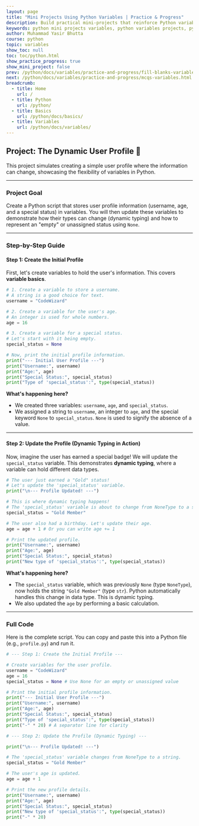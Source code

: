 ```yaml
---
layout: page
title: "Mini Projects Using Python Variables | Practice & Progress"
description: Build practical mini‑projects that reinforce Python variable concepts—covering declaration, assignment, scope, naming, and debugging through real‑world challenges.
keywords: python mini projects variables, python variables projects, python hands-on variable projects, python project practice variables, python variable challenges mini projects, python projects for beginners, python variable coding projects, real world python variables, python practical variable exercises, learn python variables by project
author: Muhammad Yasir Bhutta
course: python
topic: variables
show_toc: null
toc: toc/python.html
show_practice_progress: true
show_mini_project: false
prev: /python/docs/variables/practice-and-progress/fill-blanks-variables.html
next: /python/docs/variables/practice-and-progress/mcqs-variables.html
breadcrumb:
  - title: Home
    url: /
  - title: Python
    url: /python/
  - title: Basics
    url: /python/docs/basics/
  - title: Variables
    url: /python/docs/variables/
---
```


## **Project: The Dynamic User Profile** 📝

This project simulates creating a simple user profile where the information can change, showcasing the flexibility of variables in Python.

---

### **Project Goal**

Create a Python script that stores user profile information (username, age, and a special status) in variables. You will then update these variables to demonstrate how their types can change (dynamic typing) and how to represent an "empty" or unassigned status using `None`.

---

### **Step-by-Step Guide**

#### **Step 1: Create the Initial Profile**

First, let's create variables to hold the user's information. This covers **variable basics**.

```python
# 1. Create a variable to store a username.
# A string is a good choice for text.
username = "CodeWizard"

# 2. Create a variable for the user's age.
# An integer is used for whole numbers.
age = 16

# 3. Create a variable for a special status.
# Let's start with it being empty.
special_status = None

# Now, print the initial profile information.
print("--- Initial User Profile ---")
print("Username:", username)
print("Age:", age)
print("Special Status:", special_status)
print("Type of 'special_status':", type(special_status))
```

**What's happening here?**
* We created three variables: `username`, `age`, and `special_status`.
* We assigned a string to `username`, an integer to `age`, and the special keyword `None` to `special_status`. `None` is used to signify the absence of a value.

---

#### **Step 2: Update the Profile (Dynamic Typing in Action)**

Now, imagine the user has earned a special badge! We will update the `special_status` variable. This demonstrates **dynamic typing**, where a variable can hold different data types.

```python
# The user just earned a "Gold" status!
# Let's update the 'special_status' variable.
print("\n--- Profile Updated! ---")

# This is where dynamic typing happens!
# The 'special_status' variable is about to change from NoneType to a string.
special_status = "Gold Member"

# The user also had a birthday. Let's update their age.
age = age + 1 # Or you can write age += 1

# Print the updated profile.
print("Username:", username)
print("Age:", age)
print("Special Status:", special_status)
print("New type of 'special_status':", type(special_status))
```

**What's happening here?**
* The `special_status` variable, which was previously `None` (type `NoneType`), now holds the string `"Gold Member"` (type `str`). Python automatically handles this change in data type. This is dynamic typing.
* We also updated the `age` by performing a basic calculation.

---

### **Full Code**

Here is the complete script. You can copy and paste this into a Python file (e.g., `profile.py`) and run it.

```python
# --- Step 1: Create the Initial Profile ---

# Create variables for the user profile.
username = "CodeWizard"
age = 16
special_status = None # Use None for an empty or unassigned value

# Print the initial profile information.
print("--- Initial User Profile ---")
print("Username:", username)
print("Age:", age)
print("Special Status:", special_status)
print("Type of 'special_status':", type(special_status))
print("-" * 20) # A separator line for clarity

# --- Step 2: Update the Profile (Dynamic Typing) ---

print("\n--- Profile Updated! ---")

# The 'special_status' variable changes from NoneType to a string.
special_status = "Gold Member"

# The user's age is updated.
age = age + 1

# Print the new profile details.
print("Username:", username)
print("Age:", age)
print("Special Status:", special_status)
print("New type of 'special_status':", type(special_status))
print("-" * 20)
```